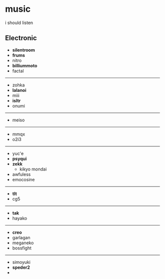# music  
i should listen

## Electronic
- **silentroom**
- **frums**
- nitro
- **billiummoto**
- factal
---
- zohka
- **lalanoi**
- miii
- **isltr**
- onumi
---
- meiso
---
- mmqx
- o2i3
---
- yuc'e
- **psyqui**
- **zekk**
  - kikyo mondai
- awfuless
- emocosine
---
- **tlt**
- cg5
---
- **tak**
- hayako
---
- **creo**
- garlagan
- meganeko
- bossfight
---
- simoyuki
- **speder2**
- 
